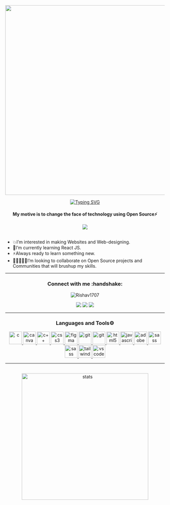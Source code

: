 
<div align='center'>
  <img width="600px" src="https://user-images.githubusercontent.com/97666287/207317620-df845f6a-393d-421e-b470-5621bb5710da.png" />
</div>

<div align="center" title="Who am I?"> 
  
[![Typing SVG](https://readme-typing-svg.herokuapp.com?font=edo&size=30&duration=5000&color=00f7ff&background=EB00FF00&center=true&vCenter=true&width=600&lines=+Hi,+👋+I'm+Rishav+Raj;React+Developer⚡;Open+Source+Enthusiast🥑;Explorer💥)](https://git.io/typing-svg)

<h4> My motive is to change the face of technology using <b>Open Source⚡</b> </h4>
  
</div>
<!-- <h1 align="center">Hi👋, I'm Rishav Raj</h1> -->
<div align="center">
  <img src="https://badges.frapsoft.com/os/v1/open-source.svg?v=103"/>
</div>
<br>

<!-- Intro -->
- 💥I’m interested in making Websites and Web-designing.
- 🚀I’m currently learning React JS.
- ⚡Always ready to learn something new.
- 🧑🏻‍🤝‍🧑🏻I’m looking to collaborate on Open Source projects and Communities that will brushup my skills.
<hr>

<!-- Social Media -->
<h3 align="center"><b>Connect with me</b> :handshake:</h3>
<p align="center"> <img src="https://komarev.com/ghpvc/?username=Rishav1707&label=Profile%20views&color=0e75b6&style=flat" alt="Rishav1707" /> </p>
<div align="center">
<a href="https://www.linkedin.com/in/rishavrtwt/"><img src="https://img.shields.io/badge/linkedin-%230077B5.svg?style=for-the-badge&logo=linkedin&logoColor=white"/></a>
<a href="https://twitter.com/rishavrtwt"> <img src="https://img.shields.io/badge/Twitter-%231DA1F2.svg?style=for-the-badge&logo=Twitter&logoColor=white"/><a>
<a href="https://www.instagram.com/harmony2_my_ear/"><img src="https://img.shields.io/badge/Instagram-E4405F?style=for-the-badge&logo=instagram&logoColor=white"/></a>
</div>
 <hr>
  
<h3 align="center">Languages and Tools⚙️</h3>
<p align="center"> <a href="https://www.cprogramming.com/" target="_blank" rel="noreferrer"> <img src="https://cdn.jsdelivr.net/gh/devicons/devicon/icons/c/c-original.svg" alt="c" width="40" height="40"/> </a> <a href="https://www.canva.com/" target="_blank" rel="noreferrer"> <img src="https://cdn.jsdelivr.net/gh/devicons/devicon/icons/canva/canva-original.svg" alt="canva" width="40" height="40"/> </a> <a href="https://www.w3schools.com/cpp/cpp_intro.asp" target="_blank" rel="noreferrer"> <img src="https://cdn.jsdelivr.net/gh/devicons/devicon/icons/cplusplus/cplusplus-original.svg" alt="c++" width="40" height="40"/> </a> <a href="https://www.w3schools.com/css/" target="_blank" rel="noreferrer"> <img src="https://cdn.jsdelivr.net/gh/devicons/devicon/icons/css3/css3-original.svg" alt="css3" width="40" height="40"/> </a> <a href="https://www.figma.com/" target="_blank" rel="noreferrer"> <img src="https://cdn.jsdelivr.net/gh/devicons/devicon/icons/figma/figma-original.svg" alt="figma" width="40" height="40"/> </a> <a href="https://git-scm.com/" target="_blank" rel="noreferrer"> <img src="https://cdn.jsdelivr.net/gh/devicons/devicon/icons/git/git-original.svg" alt="git" width="40" height="40"/> </a> <a href="https://go.dev/doc/" target="_blank" rel="noreferrer"> <img src="https://cdn.jsdelivr.net/gh/devicons/devicon/icons/go/go-original.svg" alt="git" width="40" height="40"/> </a> <a href="https://www.w3schools.com/html/" target="_blank" rel="noreferrer"> <img src="https://cdn.jsdelivr.net/gh/devicons/devicon/icons/html5/html5-original.svg" alt="html5" width="40" height="40"/> </a> <a href="https://www.javascript.com/resources" target="_blank" rel="noreferrer"> <img src="https://cdn.jsdelivr.net/gh/devicons/devicon/icons/javascript/javascript-original.svg" alt="javascript" width="40" height="40"/> </a> <a href="https://www.adobe.com/products/premiere.html" target="_blank" rel="noreferrer"> <img src="https://cdn.jsdelivr.net/gh/devicons/devicon/icons/premierepro/premierepro-original.svg" alt="adobe" width="40" height="40"/> </a> <a href="https://react.dev/learn" target="_blank" rel="noreferrer"> <img src="https://cdn.jsdelivr.net/gh/devicons/devicon/icons/react/react-original.svg" alt="sass" width="40" height="40"/> </a> <a href="https://sass-lang.com/guide" target="_blank" rel="noreferrer"> <img src="https://cdn.jsdelivr.net/gh/devicons/devicon/icons/sass/sass-original.svg" alt="sass" width="40" height="40"/> </a> <a href="https://tailwindcss.com/" target="_blank" rel="noreferrer"> <img src="https://cdn.jsdelivr.net/gh/devicons/devicon/icons/tailwindcss/tailwindcss-plain.svg" alt="tailwind" width="40" height="40"/> </a> <a href="https://code.visualstudio.com/" target="_blank" rel="noreferrer"> <img src="https://cdn.jsdelivr.net/gh/devicons/devicon/icons/vscode/vscode-original.svg" alt="vscode" width="40" height="40"/> </a> </p>
<hr>
<!-- [![Top Langs](https://github-readme-stats.vercel.app/api/top-langs/?username=Rishav1707&theme=dark&layout=compact)](https://github.com/Rishav1707/github-readme-stats) -->
</br>
  
<div align='center' width="6rem">
<!--     <img   width="400px" src="https://github-readme-stats.vercel.app/api?username=Rishav1707&theme=dark&show_icons=true"/> -->
    <img  width="400px" src="https://github-readme-streak-stats.herokuapp.com?user=Rishav1707&theme=dark&border_radius=5" alt= "stats"/>
</div>
